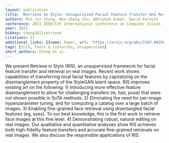 ```yaml
---
layout: publication
title: 'Retrieve In Style: Unsupervised Facial Feature Transfer And Retrieval'
authors: Min Jin Chong, Wen-Sheng Chu, Abhishek Kumar, David Forsyth
conference: 2021 IEEE/CVF International Conference on Computer Vision (ICCV)
year: 2021
bibkey: chong2021retrieve
citations: 21
additional_links: [{name: Paper, url: 'https://arxiv.org/abs/2107.06256'}]
tags: [ICCV, Tools & Libraries, Unsupervised]
short_authors: Chong et al.
---
```

We present Retrieve in Style (RIS), an unsupervised framework for facial
feature transfer and retrieval on real images. Recent work shows capabilities
of transferring local facial features by capitalizing on the disentanglement
property of the StyleGAN latent space. RIS improves existing art on the
following: 1) Introducing more effective feature disentanglement to allow for
challenging transfers (ie, hair, pose) that were not shown possible in SoTA
methods. 2) Eliminating the need for per-image hyperparameter tuning, and for
computing a catalog over a large batch of images. 3) Enabling fine-grained face
retrieval using disentangled facial features (eg, eyes). To our best knowledge,
this is the first work to retrieve face images at this fine level. 4)
Demonstrating robust, natural editing on real images. Our qualitative and
quantitative analyses show RIS achieves both high-fidelity feature transfers
and accurate fine-grained retrievals on real images. We also discuss the
responsible applications of RIS.